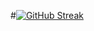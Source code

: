 
#[![GitHub Streak](https://streak-stats.demolab.com?user=akgmage&theme=dark&border_radius=4.7)](https://git.io/streak-stats)
